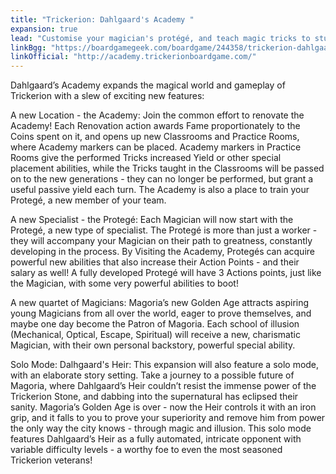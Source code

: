 ```yaml
---
title: "Trickerion: Dahlgaard's Academy "
expansion: true
lead: "Customise your magician's protégé, and teach magic tricks to students at the academy."
linkBgg: "https://boardgamegeek.com/boardgame/244358/trickerion-dahlgaards-academy"
linkOfficial: "http://academy.trickerionboardgame.com/"
---
```


Dahlgaard’s Academy expands the magical world and gameplay of Trickerion with a slew of exciting new features:

A new Location - the Academy: Join the common effort to renovate the Academy! Each Renovation action awards Fame proportionately to the Coins spent on it, and opens up new Classrooms and Practice Rooms, where Academy markers can be placed. Academy markers in Practice Rooms give the performed Tricks increased Yield or other special placement abilities, while the Tricks taught in the Classrooms will be passed on to the new generations - they can no longer be performed, but grant a useful passive yield each turn. The Academy is also a place to train your Protegé, a new member of your team.

A new Specialist - the Protegé: Each Magician will now start with the Protegé, a new type of specialist. The Protegé is more than just a worker - they will accompany your Magician on their path to greatness, constantly developing in the process. By Visiting the Academy, Protegés can acquire powerful new abilities that also increase their Action Points - and their salary as well! A fully developed Protegé will have 3 Actions points, just like the Magician, with some very powerful abilities to boot!

A new quartet of Magicians: Magoria’s new Golden Age attracts aspiring young Magicians from all over the world, eager to prove themselves, and maybe one day become the Patron of Magoria. Each school of illusion (Mechanical, Optical, Escape, Spiritual) will receive a new, charismatic Magician, with their own personal backstory, powerful special ability.

Solo Mode: Dalhgaard's Heir: This expansion will also feature a solo mode, with an elaborate story setting. Take a journey to a possible future of Magoria, where Dahlgaard’s Heir couldn’t resist the immense power of the Trickerion Stone, and dabbing into the supernatural has eclipsed their sanity. Magoria’s Golden Age is over - now the Heir controls it with an iron grip, and it falls to you to prove your superiority and remove him from power the only way the city knows - through magic and illusion. This solo mode features Dahlgaard’s Heir as a fully automated, intricate opponent with variable difficulty levels - a worthy foe to even the most seasoned Trickerion veterans!

